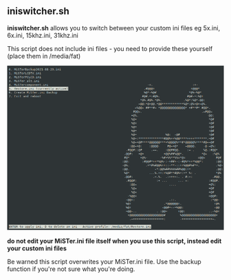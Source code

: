 ## iniswitcher.sh


**iniswitcher.sh** allows you to switch between your custom ini files eg 5x.ini, 6x.ini, 15khz.ini, 31khz.ini

This script does not include ini files - you need to provide these yourself (place them in /media/fat)

![alt text](https://github.com/morfeus77/MiSTerTools/blob/main/iniswitcher.png?raw=true)

**do not edit your MiSTer.ini file itself when you use this script, instead edit your custom ini files**

Be warned this script overwrites your MiSTer.ini file.  Use the backup function if you're not sure what you're doing.
